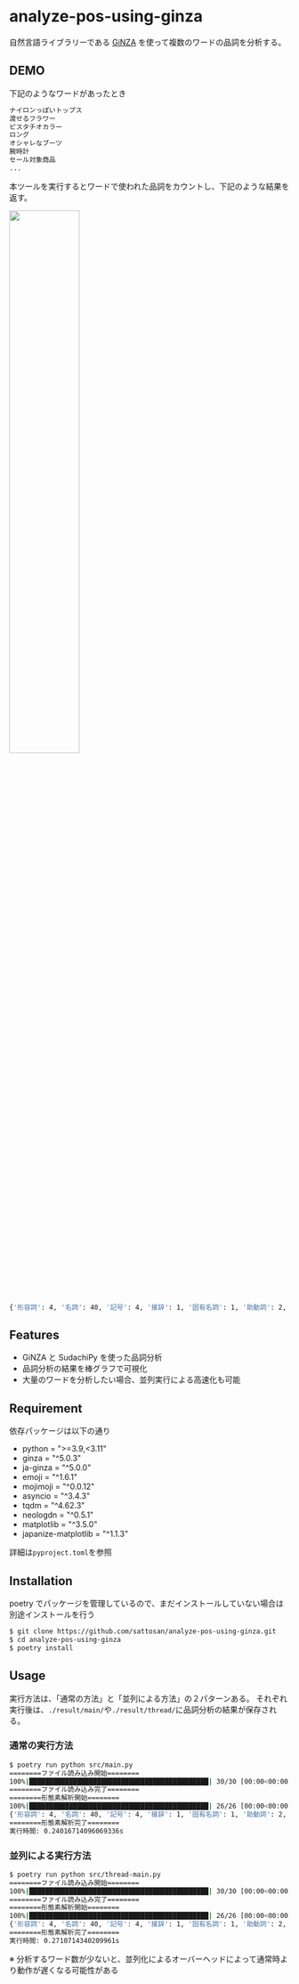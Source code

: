 # analyze-pos-using-ginza

自然言語ライブラリーである [GiNZA](https://megagonlabs.github.io/ginza/) を使って複数のワードの品詞を分析する。

## DEMO

下記のようなワードがあったとき

```txt
ナイロンっぽいトップス
渡せるフラワー
ピスタチオカラー
ロング
オシャレなブーツ
腕時計
セール対象商品
...
```

本ツールを実行するとワードで使われた品詞をカウントし、下記のような結果を返す。

<img src="https://user-images.githubusercontent.com/20574756/145008899-d95f68fb-0392-4378-a112-0db25e88295e.png" width=50%>


```bash
{'形容詞': 4, '名詞': 40, '記号': 4, '接辞': 1, '固有名詞': 1, '助動詞': 2, '接置詞': 3, '数詞': 1, '代名詞': 1, '動詞': 1}
```

## Features

- GiNZA と SudachiPy を使った品詞分析
- 品詞分析の結果を棒グラフで可視化
- 大量のワードを分析したい場合、並列実行による高速化も可能

## Requirement

依存パッケージは以下の通り

- python = ">=3.9,<3.11"
- ginza = "^5.0.3"
- ja-ginza = "^5.0.0"
- emoji = "^1.6.1"
- mojimoji = "^0.0.12"
- asyncio = "^3.4.3"
- tqdm = "^4.62.3"
- neologdn = "^0.5.1"
- matplotlib = "^3.5.0"
- japanize-matplotlib = "^1.1.3"

詳細は`pyproject.toml`を参照

## Installation

poetry でパッケージを管理しているので、まだインストールしていない場合は別途インストールを行う

```bash
$ git clone https://github.com/sattosan/analyze-pos-using-ginza.git
$ cd analyze-pos-using-ginza
$ poetry install
```

## Usage

実行方法は、「通常の方法」と「並列による方法」の２パターンある。
それぞれ実行後は、`./result/main/`や`./result/thread/`に品詞分析の結果が保存される。

### 通常の実行方法

```bash
$ poetry run python src/main.py
========ファイル読み込み開始========
100%|█████████████████████████████████████████████| 30/30 [00:00<00:00, 35128.17it/s]
========ファイル読み込み完了========
========形態素解析開始========
100%|█████████████████████████████████████████████| 26/26 [00:00<00:00, 99.57it/s]
{'形容詞': 4, '名詞': 40, '記号': 4, '接辞': 1, '固有名詞': 1, '助動詞': 2, '接置詞': 3, '数詞': 1, '代名詞': 1, '動詞': 1}
========形態素解析完了========
実行時間: 0.24016714096069336s
```

### 並列による実行方法

```bash
$ poetry run python src/thread-main.py
========ファイル読み込み開始========
100%|█████████████████████████████████████████████| 30/30 [00:00<00:00, 35128.17it/s]
========ファイル読み込み完了========
========形態素解析開始========
100%|█████████████████████████████████████████████| 26/26 [00:00<00:00, 99.57it/s]
{'形容詞': 4, '名詞': 40, '記号': 4, '接辞': 1, '固有名詞': 1, '助動詞': 2, '接置詞': 3, '数詞': 1, '代名詞': 1, '動詞': 1}
========形態素解析完了========
実行時間: 0.2710714340209961s
```

※ 分析するワード数が少ないと、並列化によるオーバーヘッドによって通常時より動作が遅くなる可能性がある
